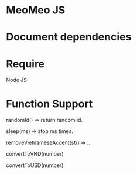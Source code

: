 # MeoMeo JS

# Document dependencies

# Require

Node JS

# Function Support

randomId() => return random id.

sleep(ms) => stop ms times. 

removeVietnameseAccent(str) => ..

convertToVND(number)

convertToUSD(number)